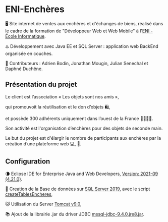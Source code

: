 # ENI-Enchères

🖥️ Site internet de ventes aux enchères et d'échanges de biens, réalisé dans le cadre de la formation de "Développeur Web et Web Mobile" à l'[ENI - École Informatique](https://www.eni-ecole.fr/).

♨️ Développement avec Java EE et SQL Server : application web BackEnd organisée en couches.   

🤝 Contributeurs : Adrien Bodin, Jonathan Mougin, Julian Senechal et Daphné Duchêne.

## Présentation du projet 

Le client est l’association « Les objets sont nos amis »,

qui promouvoit la réutilisation et le don d’objets 🛍️,

et possède 300 adhérents uniquement dans l’ouest de la France 👨‍👩‍👧‍👦.

Son activité est l'organisation d’enchères pour des objets de seconde main.

Le but du projet est d'élargir le nombre de participants aux enchères par la création d’une plateforme web 💻, 📱.

## Configuration

🌘 Eclipse IDE for Enterprise Java and Web Developers, [Version: 2021-09 (4.21.0)](https://www.eclipse.org/downloads/packages/installer).

🔋 Creation de la Base de données sur [SQL Server 2019](https://www.microsoft.com/en-us/sql-server/sql-server-downloads), avec le script [createTablesEncheres](https://github.com/Aladiel/projetEncheres/blob/master/src/main/webapp/sql/createTablesEncheres.sql),

🐱 Utilisation du Server [Tomcat v9.0](https://tomcat.apache.org/download-90.cgi),

📚 Ajout de la librairie .jar du driver JDBC [mssql-jdbc-9.4.0.jre8.jar](https://docs.microsoft.com/en-us/sql/connect/jdbc/download-microsoft-jdbc-driver-for-sql-server?view=sql-server-ver15).

